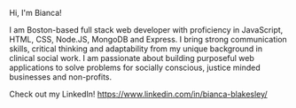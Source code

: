 Hi, I'm Bianca!

I am Boston-based full stack web developer with proficiency in JavaScript, HTML, CSS, Node.JS, MongoDB and Express.
I bring strong communication skills, critical thinking and adaptability from my unique background in clinical social work. 
I am passionate about building purposeful web applications to solve problems for socially conscious,
justice minded businesses and non-profits. 

Check out my LinkedIn! https://www.linkedin.com/in/bianca-blakesley/



<!---
blakeslb/blakeslb is a ✨ special ✨ repository because its `README.md` (this file) appears on your GitHub profile.
You can click the Preview link to take a look at your changes.
--->
